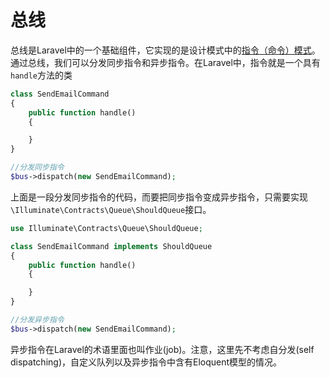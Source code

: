 # 总线

总线是Laravel中的一个基础组件，它实现的是设计模式中的[指令（命令）模式](https://designpatternsphp.readthedocs.io/en/latest/Behavioral/Command/README.html)。通过总线，我们可以分发同步指令和异步指令。在Laravel中，指令就是一个具有`handle`方法的类

```php
class SendEmailCommand
{
    public function handle()
    {

    }
}

//分发同步指令
$bus->dispatch(new SendEmailCommand);
```

上面是一段分发同步指令的代码，而要把同步指令变成异步指令，只需要实现`\Illuminate\Contracts\Queue\ShouldQueue`接口。

```php
use Illuminate\Contracts\Queue\ShouldQueue;

class SendEmailCommand implements ShouldQueue
{
    public function handle()
    {

    }
}

//分发异步指令
$bus->dispatch(new SendEmailCommand);
```

异步指令在Laravel的术语里面也叫作业(job)。注意，这里先不考虑自分发(self dispatching)，自定义队列以及异步指令中含有Eloquent模型的情况。